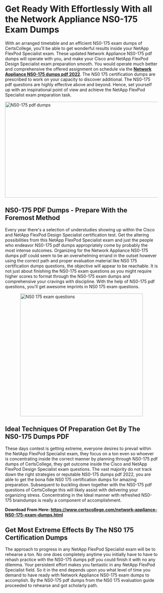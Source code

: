 <h1><strong>Get Ready With Effortlessly With all the Network Appliance NS0-175 Exam Dumps&nbsp;</strong></h1>
<p><span style="font-weight: 400;">With an arranged timetable and an efficient  NS0-175 exam dumps of CertsCollege, you'll be able to get wonderful results inside your NetApp FlexPod Specialist exam. These updated Network Appliance NS0-175 pdf dumps will operate with you, and make your Cisco and NetApp FlexPod Design Specialist exam preparation smooth. You would operate much better and comprehensive the offered assignment on schedule via the <strong><a href="https://www.certscollege.com/network-appliance-NS0-175-exam-dumps.html">Network Appliance NS0-175 dumps pdf 2022</a></strong>. The NS0 175 certification dumps are prescribed to work on your capacity to discover additional. The  NS0-175 pdf questions are highly effective above and beyond. Hence, set yourself up with an inspirational point of view and achieve the NetApp FlexPod Specialist exam preparation task.&nbsp;</span></p>
<p><span style="font-weight: 400;"><img style="display: block; margin-left: auto; margin-right: auto;" src="https://i.ibb.co/CPDK3ps/Yellow-and-Blue-Initiative-Blog-Banner.png" alt="NS0-175 pdf dumps" width="559" height="315" /></span></p>
<h2><strong>NS0-175 PDF Dumps - Prepare With the Foremost Method</strong></h2>
<p><span style="font-weight: 400;">Every year there's a selection of understudies showing up within the Cisco and NetApp FlexPod Design Specialist certification test. Get the altering possibilities from this NetApp FlexPod Specialist exam and just the people who endeavor NS0-175 pdf dumps appropriately come by probably the most intense outcomes. Organizing for the Network Appliance NS0-175 dumps pdf could seem to be an overwhelming errand in the outset however using the correct path and proper evaluation material like NS0 175 certification dumps questions, the objective will appear to be reachable. It is not just about finishing the NS0-175 exam questions as you might require higher scores to format through the NS0-175 exam dumps and comprehensive your cravings with discipline. With the help of NS0-175 pdf questions, you'll get awesome imprints in NS0 175 exam questions.</span></p>
<p><span style="font-weight: 400;"><a href="https://tinyurl.com/bdcv5t68"><img style="display: block; margin-left: auto; margin-right: auto;" src="https://i.ibb.co/9tMrhdY/Teacher-Appreciation-Invitation.png" alt="NS0 175 exam questions " width="404" height="404" /></a></span></p>
<h2><strong>Ideal Techniques Of Preparation Get By The NS0-175 Dumps PDF</strong></h2>
<p><span style="font-weight: 400;">These days contest is getting extreme, everyone desires to prevail within the NetApp FlexPod Specialist exam, they focus on a ton even so whoever is concentrating inside the correct manner by planning through NS0-175 pdf dumps of CertsCollege, they get outcome inside the Cisco and NetApp FlexPod Design Specialist exam questions. The vast majority do not track down the right strategies or reputable NS0-175 dumps pdf 2022, you are able to get the bona fide NS0 175 certification dumps for amazing preparation. Subsequent to buckling down together with the  NS0-175 pdf questions of CertsCollege this will likely assist with delivering your organizing stress. Concentrating in the Ideal manner with refreshed NS0-175 braindumps is really a component of accomplishment.</span></p>
<p><span style="font-weight: 400;"><strong>Download From Here: <a href="https://www.certscollege.com/network-appliance-NS0-175-exam-dumps.html">https://www.certscollege.com/network-appliance-NS0-175-exam-dumps.html</a></strong></span></p>
<h2><strong>Get Most Extreme Effects By The NS0 175 Certification Dumps</strong></h2>
<p><span style="font-weight: 400;">The approach to progress in any NetApp FlexPod Specialist exam will be to rehearse a ton. No one does completely anytime you initially have to have to rehash practice with the NS0-175 dumps pdf you could finish it with no any dilemma. Your persistent effort makes you fantastic in any NetApp FlexPod Specialist field. So it in the end depends upon you what level of time you demand to have ready with Network Appliance NS0-175 exam dumps to accomplish. By the NS0-175 pdf dumps from the NS0 175 evaluation guide proceeded to rehearse and got scholarly path.</span></p>
